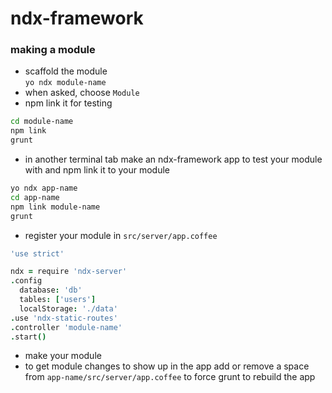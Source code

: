 # ndx-framework
### making a module
- scaffold the module  
`yo ndx module-name`  
- when asked, choose `Module`  
- npm link it for testing  
```bash
cd module-name
npm link
grunt
```
- in another terminal tab make an ndx-framework app to test your module with and npm link it to your module  
```bash
yo ndx app-name
cd app-name
npm link module-name
grunt
```
- register your module in `src/server/app.coffee`  
```coffeescript
'use strict'

ndx = require 'ndx-server'
.config
  database: 'db'
  tables: ['users']
  localStorage: './data'
.use 'ndx-static-routes'
.controller 'module-name'
.start()
```
- make your module  
- to get module changes to show up in the app add or remove a space from `app-name/src/server/app.coffee` to force grunt to rebuild the app  
